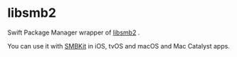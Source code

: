 # libsmb2

Swift Package Manager wrapper of [libsmb2](https://github.com/sahlberg/libsmb2) .

You can use it with [SMBKit](https://github.com/alexsicn/SMBKit) in iOS, tvOS and macOS and Mac Catalyst apps.
